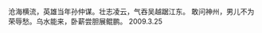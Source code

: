 沧海横流，英雄当年孙仲谋。壮志凌云，气吞吴越踞江东。
敢问神州，男儿不为荣辱愁。乌水能来，卧薪尝胆展鲲鹏。
                                                                             2009.3.25